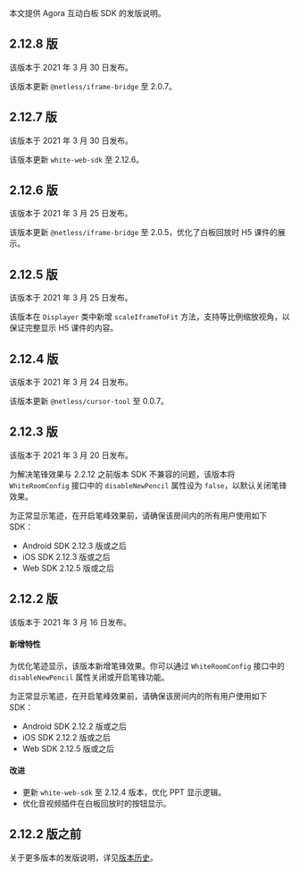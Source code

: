 本文提供 Agora 互动白板 SDK 的发版说明。

## 2.12.8 版

该版本于 2021 年 3 月 30 日发布。

该版本更新 `@netless/iframe-bridge` 至 2.0.7。

## 2.12.7 版

该版本于 2021 年 3 月 30 日发布。

该版本更新 `white-web-sdk` 至 2.12.6。

## 2.12.6 版

该版本于 2021 年 3 月 25 日发布。

该版本更新 `@netless/iframe-bridge` 至 2.0.5，优化了白板回放时 H5 课件的展示。

## 2.12.5 版

该版本于 2021 年 3 月 25 日发布。

该版本在 `Displayer` 类中新增 `scaleIframeToFit` 方法，支持等比例缩放视角，以保证完整显示 H5 课件的内容。

## 2.12.4 版

该版本于 2021 年 3 月 24 日发布。

该版本更新 `@netless/cursor-tool` 至 0.0.7。

## 2.12.3 版

该版本于 2021 年 3 月 20 日发布。

为解决笔锋效果与 2.2.12 之前版本 SDK 不兼容的问题，该版本将 `WhiteRoomConfig` 接口中的 `disableNewPencil` 属性设为 `false`，以默认关闭笔锋效果。

<div class="alert note">为正常显示笔迹，在开启笔峰效果前，请确保该房间内的所有用户使用如下 SDK：

- Android SDK 2.12.3 版或之后
- iOS SDK 2.12.3 版或之后
- Web SDK 2.12.5 版或之后</div>

## 2.12.2 版

该版本于 2021 年 3 月 16 日发布。

#### 新增特性

为优化笔迹显示，该版本新增笔锋效果。你可以通过 `WhiteRoomConfig` 接口中的 `disableNewPencil` 属性关闭或开启笔锋功能。

<div class="alert note">为正常显示笔迹，在开启笔峰效果前，请确保该房间内的所有用户使用如下 SDK：

- Android SDK 2.12.2 版或之后
- iOS SDK 2.12.2 版或之后
- Web SDK 2.12.5 版或之后</div>

#### 改进

- 更新 `white-web-sdk` 至 2.12.4 版本，优化 PPT 显示逻辑。
- 优化音视频插件在白板回放时的按钮显示。

## 2.12.2 版之前
关于更多版本的发版说明，详见[版本历史](https://developer.netless.link/ios-zh/home/ios-changelog)。
